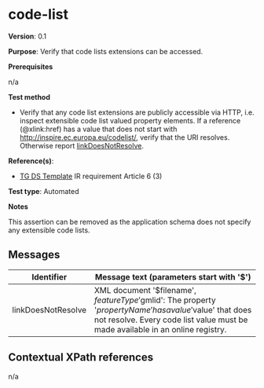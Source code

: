 # code-list

**Version**: 0.1

**Purpose**: Verify that code lists extensions can be accessed.

**Prerequisites**

n/a

**Test method**

* Verify that any code list extensions are publicly accessible via HTTP, i.e. inspect extensible code list valued property elements. If a reference (@xlink:href) has a value that does not start with http://inspire.ec.europa.eu/codelist/, verify that the URI resolves. Otherwise report [linkDoesNotResolve](#linkDoesNotResolve).

**Reference(s)**: 

* [TG DS Template](README.md#ref_TG_DS_tmpl) IR requirement Article 6 (3)

**Test type**: Automated

**Notes**

This assertion can be removed as the application schema does not specify any extensible code lists.

## Messages

Identifier  |  Message text (parameters start with '$')
---------------------------------------------------------- | -------------------------------------------------------------------------
linkDoesNotResolve <a name="linkDoesNotResolve"/>  |  XML document '$filename', $featureType '$gmlid': The property '$propertyName' has a value '$value' that does not resolve. Every code list value must be made available in an online registry. 

## Contextual XPath references

n/a
